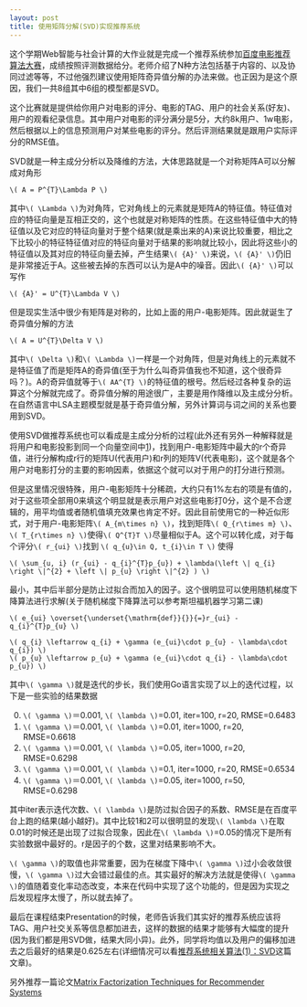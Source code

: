 ```yaml
--- 
layout: post
title: 使用矩阵分解(SVD)实现推荐系统
---
```


这个学期Web智能与社会计算的大作业就是完成一个推荐系统参加[百度电影推荐算法大赛](http://openresearch.baidu.com/activityindex.jhtml?channelId=300)，成绩按照评测数据给分。老师介绍了N种方法包括基于内容的、以及协同过滤等等，不过他强烈建议使用矩阵奇异值分解的办法来做。也正因为是这个原因，我们一共8组其中6组的模型都是SVD。

这个比赛就是提供给你用户对电影的评分、电影的TAG、用户的社会关系(好友)、用户的观看纪录信息。其中用户对电影的评分满分是5分，大约8k用户、1w电影，然后根据以上的信息预测用户对某些电影的评分。然后评测结果就是跟用户实际评分的RMSE值。

SVD就是一种主成分分析以及降维的方法，大体思路就是一个对称矩阵A可以分解成对角形

`\( A = P^{T}\Lambda P \)`

其中`\( \Lambda \)`为对角阵，它对角线上的元素就是矩阵A的特征值。特征值对应的特征向量是互相正交的，这个也就是对称矩阵的性质。在这些特征值中大的特征值以及它对应的特征向量对于整个结果(就是乘出来的A)来说比较重要，相比之下比较小的特征特征值对应的特征向量对于结果的影响就比较小，因此将这些小的特征值以及其对应的特征向量去掉，产生结果`\( {A}' \)`来说，`\( {A}' \)`仍旧是非常接近于A。这些被去掉的东西可以认为是A中的噪音。因此`\( {A}' \)`可以写作

`\( {A}' = U^{T}\Lambda V \)`

但是现实生活中很少有矩阵是对称的，比如上面的用户-电影矩阵。因此就诞生了奇异值分解的方法

`\( A = U^{T}\Delta V \)`

其中`\( \Delta \)`和`\( \Lambda \)`一样是一个对角阵，但是对角线上的元素就不是特征值了而是矩阵A的奇异值(至于为什么叫奇异值我也不知道，这个很奇异吗？)。A的奇异值就等于`\( AA^{T} \)`的特征值的根号。然后经过各种复杂的运算这个分解就完成了。奇异值分解的用途很广，主要是用作降维以及主成分分析。在自然语言中LSA主题模型就是基于奇异值分解，另外计算词与词之间的关系也要用到SVD。

使用SVD做推荐系统也可以看成是主成分分析的过程(此外还有另外一种解释就是将用户和电影投影到同一个向量空间中[1])，找到用户-电影矩阵中最大的r个奇异值，进行分解构成r行的矩阵U(代表用户)和r列的矩阵V(代表电影)，这个就是各个用户对电影打分的主要的影响因素，依据这个就可以对于用户的打分进行预测。

但是这里情况很特殊，用户-电影矩阵十分稀疏，大约只有1%左右的项是有值的，对于这些项全部用0来填这个明显就是表示用户对这些电影打0分，这个是不合逻辑的，用平均值或者随机值填充效果也肯定不好。因此目前使用它的一种近似形式，对于用户-电影矩阵`\( A_{m\times n} \)`，找到矩阵`\( Q_{r\times m} \)`、`\( T_{r\times n} \)`使得`\( Q^{T}T \)`尽量相似于A。这个可以转化成，对于每个评分`\( r_{ui} \)`找到 `\( q_{u}\in Q, t_{i}\in T \)` 使得

`\( \sum_{u, i} (r_{ui} - q_{i}^{T}p_{u}) + \lambda(\left \| q_{i} \right \|^{2} + \left \| p_{u} \right \|^{2} ) \)`

最小，其中后半部分是防止过拟合而加入的因子。这个很明显可以使用随机梯度下降算法进行求解(关于随机梯度下降算法可以参考斯坦福机器学习第二课)

`\( e_{ui} \overset{\underset{\mathrm{def}}{}}{=}r_{ui} - q_{i}^{T}p_{u} \)`

`\( q_{i} \leftarrow q_{i} + \gamma (e_{ui}\cdot p_{u} - \lambda\cdot q_{i}) \)`  
`\( p_{u} \leftarrow p_{u} + \gamma (e_{ui}\cdot q_{i} - \lambda\cdot p_{u}) \)`

其中`\( \gamma \)`就是迭代的步长，我们使用Go语言实现了以上的迭代过程，以下是一些实验的结果数据

0. `\( \gamma \)`＝0.001,  `\( \lambda \)`=0.01, iter=100, r=20, RMSE=0.6483
0. `\( \gamma \)`＝0.001,  `\( \lambda \)`=0.01, iter=1000, r=20, RMSE=0.6618
0. `\( \gamma \)`＝0.001,  `\( \lambda \)`=0.05, iter=1000, r=20, RMSE=0.6298
0. `\( \gamma \)`＝0.001,  `\( \lambda \)`=0.1, iter=1000, r=20, RMSE=0.6534
0. `\( \gamma \)`＝0.001,  `\( \lambda \)`=0.05, iter=1000, r=50, RMSE=0.6298

其中iter表示迭代次数、`\( \lambda \)`是防过拟合因子的系数、RMSE是在百度平台上跑的结果(越小越好)。其中比较1和2可以很明显的发现`\( \lambda \)`在取0.01的时候还是出现了过拟合现象，因此在`\( \lambda \)`=0.05的情况下是所有实验数据中最好的。r是因子的个数，这里对结果影响不大。

`\( \gamma \)`的取值也非常重要，因为在梯度下降中`\( \gamma \)`过小会收敛很慢，`\( \gamma \)`过大会错过最佳的点。其实最好的解决方法就是使得`\( \gamma \)`的值随着变化率动态改变，本来在代码中实现了这个功能的，但是因为实现之后发现程序太慢了，所以就去掉了。

最后在课程结束Presentation的时候，老师告诉我们其实好的推荐系统应该将TAG、用户社交关系等信息都加进去，这样的数据的结果才能够有大幅度的提升(因为我们都是用SVD做，结果大同小异)。此外，同学将均值以及用户的偏移加进去之后最好的结果是0.625左右(详细情况可以看[推荐系统相关算法(1)：SVD](http://www.cnblogs.com/FengYan/archive/2012/05/06/2480664.html)这篇文章)。

另外推荐一篇论文[Matrix Factorization Techniques for Recommender Systems][1]


[1]: http://www2.research.att.com/~volinsky/papers/ieeecomputer.pdf‎

